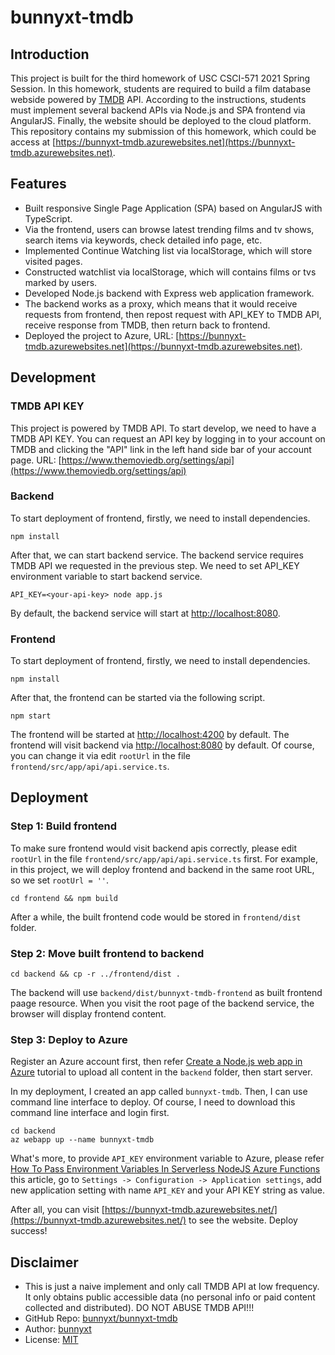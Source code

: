# bunnyxt-tmdb

## Introduction

This project is built for the third homework of USC CSCI-571 2021 Spring Session. In this homework, students are required to build a film database webside powered by [TMDB](https://www.themoviedb.org/) API. According to the instructions, students must implement several backend APIs via Node.js and SPA frontend via AngularJS. Finally, the website should be deployed to the cloud platform. This repository contains my submission of this homework, which could be access at [https://bunnyxt-tmdb.azurewebsites.net](https://bunnyxt-tmdb.azurewebsites.net).

## Features

- Built responsive Single Page Application (SPA) based on AngularJS with TypeScript.
- Via the frontend, users can browse latest trending films and tv shows, search items via keywords, check detailed info page, etc.
- Implemented Continue Watching list via localStorage, which will store visited pages.
- Constructed watchlist via localStorage, which will contains films or tvs marked by users.
- Developed Node.js backend with Express web application framework.
- The backend works as a proxy, which means that it would receive requests from frontend, then repost request with API_KEY to TMDB API, receive response from TMDB, then return back to frontend.
- Deployed the project to Azure, URL: [https://bunnyxt-tmdb.azurewebsites.net](https://bunnyxt-tmdb.azurewebsites.net).

## Development

### TMDB API KEY

This project is powered by TMDB API. To start develop, we need to have a TMDB API KEY. You can request an API key by logging in to your account on TMDB and clicking the "API" link in the left hand side bar of your account page. URL: [https://www.themoviedb.org/settings/api](https://www.themoviedb.org/settings/api)

### Backend

To start deployment of frontend, firstly, we need to install dependencies.

```shell
npm install
```

After that, we can start backend service. The backend service requires TMDB API we requested in the previous step. We need to set API_KEY environment variable to start backend service.

```shell
API_KEY=<your-api-key> node app.js
```

By default, the backend service will start at [http://localhost:8080](http://localhost:8080).

### Frontend

To start deployment of frontend, firstly, we need to install dependencies.

```shell
npm install
```

After that, the frontend can be started via the following script.

```shell
npm start
```

The frontend will be started at [http://localhost:4200](http://localhost:4200) by default. The frontend will visit backend via [http://localhost:8080](http://localhost:8080) by default. Of course, you can change it via edit `rootUrl` in the file `frontend/src/app/api/api.service.ts`.

## Deployment

### Step 1: Build frontend

To make sure frontend would visit backend apis correctly, please edit `rootUrl` in the file `frontend/src/app/api/api.service.ts` first. For example, in this project, we will deploy frontend and backend in the same root URL, so we set `rootUrl = ''`.

```shell
cd frontend && npm build
```

After a while, the built frontend code would be stored in `frontend/dist` folder.

### Step 2: Move built frontend to backend

```shell
cd backend && cp -r ../frontend/dist .
```

The backend will use `backend/dist/bunnyxt-tmdb-frontend` as built frontend paage resource. When you visit the root page of the backend service, the browser will display frontend content.

### Step 3: Deploy to Azure

Register an Azure account first, then refer [Create a Node.js web app in Azure](https://docs.microsoft.com/en-us/azure/app-service/quickstart-nodejs?pivots=development-environment-cli&tabs=linux) tutorial to upload all content in the `backend` folder, then start server.

In my deployment, I created an app called `bunnyxt-tmdb`. Then, I can use command line interface to deploy. Of course, I need to download this command line interface and login first.

```shell
cd backend
az webapp up --name bunnyxt-tmdb
```

What's more, to provide `API_KEY` environment variable to Azure, please refer [How To Pass Environment Variables In Serverless NodeJS Azure Functions](https://medium.com/bb-tutorials-and-thoughts/how-to-pass-environment-variables-in-nodejs-azure-functions-4713a9cb3f16) this article, go to `Settings -> Configuration -> Application settings`, add new application setting with name `API_KEY` and your API KEY string as value.

After all, you can visit [https://bunnyxt-tmdb.azurewebsites.net/](https://bunnyxt-tmdb.azurewebsites.net/) to see the website. Deploy success!

## Disclaimer

- This is just a naive implement and only call TMDB API at low frequency. It only obtains public accessible data (no personal info or paid content collected and distributed). DO NOT ABUSE TMDB API!!! 
- GitHub Repo: [bunnyxt/bunnyxt-tmdb](https://github.com/bunnyxt/bunnyxt-tmdb)
- Author: [bunnyxt](https://github.com/bunnyxt)
- License: [MIT](LICENSE)

